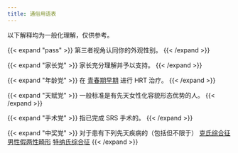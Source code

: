 ```yaml
---
title: 通俗用语表
---
```


以下解释均为一般化理解，仅供参考。

{{< expand "pass" >}}
第三者视角认同你的外观性别。
{{< /expand >}}

{{< expand "家长党" >}}
家长充分理解并予以支持。
{{< /expand >}}

{{< expand "年龄党" >}}
在 [青春期早期](https://zh.wikipedia.org/zh-cn/青春期#阶段) 进行 HRT 治疗。
{{< /expand >}}

{{< expand "天赋党" >}}
一般标准是有先天女性化容貌形态优势的人。
{{< /expand >}}

{{< expand "手术党" >}}
指已完成 SRS 手术的。
{{< /expand >}}

{{< expand "中奖党" >}}
对于患有下列先天疾病的（包括但不限于）
[克氏综合征](https://zh.wikipedia.org/zh-cn/克氏综合征)
[男性假两性畸形](https://zh.wikipedia.org/zh-cn/双性人)
[特纳氏综合征](https://zh.wikipedia.org/zh-cn/特纳氏综合征)
{{< /expand >}}

